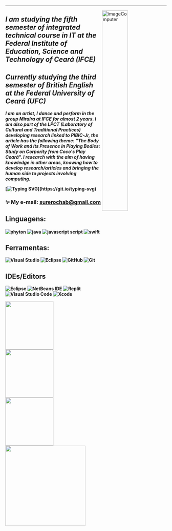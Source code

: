-------------
<img width=40% align="right" alt="imageComputer" height="=30" width="40" src="https://github.com/surerocha/surerocha/assets/126790749/7c56aa8f-f904-444e-8197-038b196fdf8c"/>

## <b> ___I am studying the fifth semester of integrated technical course in IT at the Federal Institute of Education, Science and Technology of Ceará (IFCE)___ </b>
## <b>___Currently studying the third semester of British English at the Federal University of Ceará (UFC)___<b> 
<b>___I am an artist, I dance and perform in the group MiraIra at IFCE for almost 2 years. I am also part of the LPCT (Laboratory of Cultural and Traditional Practices) developing research linked to PIBIC-Jr, the article has the following theme: "The Body of Work and its Presence in Playing Bodies: Study on Corpority from Coco's Play Ceará". I research with the aim of having knowledge in other areas, knowing how to develop research/articles and bringing the human side to projects involving computing.___<b>

[![Typing SVG](https://readme-typing-svg.herokuapp.com/?color=F7F7F7&size=35&center=true&vCenter=true&width=1000&lines=Hii,+my+name+is+Sure+Rocha!+🌟;I+am+a+IFCE's+student+📚💙;)](https://git.io/typing-svg)


### ✨ My e-mail: **surerochab@gmail.com**


## <b> Linguagens: 
<img align= "center" alt= "phyton" src= "https://img.shields.io/badge/Python-14354C?style=for-the-badge&logo=python&logoColor=white" /> 
<img align= "center" alt= "java" src= "https://img.shields.io/badge/Java-ED8B00?style=for-the-badge&logo=openjdk&logoColor=white" />
<img align= "center" alt= "javascript script" src= "https://img.shields.io/badge/JavaScript-323330?style=for-the-badge&logo=javascript&logoColor=F7DF1E"/>
<img align= "center" alt= "swift" src= "https://img.shields.io/badge/swift-F54A2A?style=for-the-badge&logo=swift&logoColor=white" /> 
</b>


 ## <b> Ferramentas:
![ Visual Studio ](https://img.shields.io/badge/Visual_Studio_Code-0078D4?style=for-the-badge&logo=visual%20studio%20code&logoColor=white) 
![ Eclipse ](https://img.shields.io/badge/Eclipse-2C2255?style=for-the-badge&logo=eclipse&logoColor=white)
![ GitHub ](https://img.shields.io/badge/-GitHub-0D1117?style=for-the-badge&logo=github&labelColor=0D1117)
![ Git ](https://img.shields.io/badge/GIT-E44C30?style=for-the-badge&logo=git&logoColor=white) 
</b>


## <b> IDEs/Editors
![Eclipse](https://img.shields.io/badge/Eclipse-FE7A16.svg?style=for-the-badge&logo=Eclipse&logoColor=white)
![NetBeans IDE](https://img.shields.io/badge/NetBeansIDE-1B6AC6.svg?style=for-the-badge&logo=apache-netbeans-ide&logoColor=white)
![Replit](https://img.shields.io/badge/Replit-DD1200?style=for-the-badge&logo=Replit&logoColor=white)
![Visual Studio Code](https://img.shields.io/badge/Visual%20Studio%20Code-0078d7.svg?style=for-the-badge&logo=visual-studio-code&logoColor=white)
![Xcode](https://img.shields.io/badge/Xcode-007ACC?style=for-the-badge&logo=Xcode&logoColor=white)
</b>



<img height="150cm" align="center" src="https://github-readme-stats.vercel.app/api?username=surerocha&theme=algolia&show_icons=true" />
<img height="150cm" align="center" src="http://github-profile-summary-cards.vercel.app/api/cards/repos-per-language?username=surerocha&theme=algolia" />
<img height="150cm" align="center" src="http://github-profile-summary-cards.vercel.app/api/cards/productive-time?username=surerocha&theme=algoliat&utcOffset=8" />
<img height= "250cm" align="center" src="http://github-profile-summary-cards.vercel.app/api/cards/profile-details?username=surerocha&theme=algolia" />

